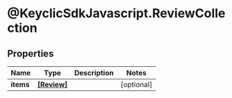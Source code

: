 # @KeyclicSdkJavascript.ReviewCollection

## Properties
Name | Type | Description | Notes
------------ | ------------- | ------------- | -------------
**items** | [**[Review]**](Review.md) |  | [optional] 



